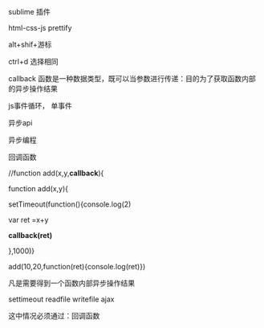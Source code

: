 sublime 插件

html-css-js prettify

alt+shif+游标

ctrl+d 选择相同

callback 函数是一种数据类型，既可以当参数进行传递：目的为了获取函数内部的异步操作结果

js事件循环， 单事件

异步api

异步编程

 回调函数

//function add(x,y,**callback**){

function add(x,y){

setTimeout(function(){console.log(2)

var ret =x+y

**callback(ret)**

},1000)}

add(10,20,function(ret){console.log(ret)})

凡是需要得到一个函数内部异步操作结果

settimeout readfile writefile ajax

这中情况必须通过：回调函数

